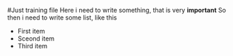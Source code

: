  #Just training file
Here i need to write something, that is very **important**
So then i need to write some list,  like this
- First item
- Sceond item
- Third item
